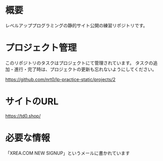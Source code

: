 # 概要
レベルアッププログラミングの静的サイト公開の練習リポジトリです。

# プロジェクト管理

このリポジトリのタスクはプロジェクトにて管理されています。
タスクの追加・進行・完了時は、プロジェクトの更新も忘れないようにしてください。

https://github.com/nrt0/lp-practice-static/projects/2

# サイトのURL
https://td0.shop/

# 必要な情報
「XREA.COM NEW SIGNUP」というメールに書かれています
